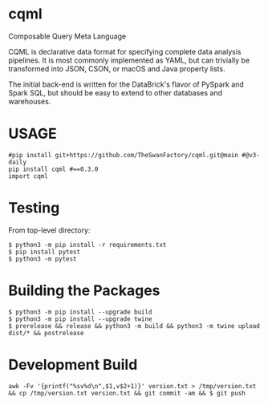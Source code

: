 # cqml
Composable Query Meta Language

CQML is declarative data format for specifying complete data analysis pipelines.  It is most commonly implemented as YAML, but can trivially be transformed into JSON, CSON, or macOS and Java property lists.

The initial back-end is written for the DataBrick's flavor of PySpark and Spark SQL, but should be easy to extend to other databases and warehouses.

# USAGE
```
#pip install git+https://github.com/TheSwanFactory/cqml.git@main #@v3-daily
pip install cqml #==0.3.0
import cqml
```

# Testing
From top-level directory:
```
$ python3 -m pip install -r requirements.txt
$ pip install pytest
$ python3 -m pytest
```

# Building the Packages

```
$ python3 -m pip install --upgrade build
$ python3 -m pip install --upgrade twine
$ prerelease && release && python3 -m build && python3 -m twine upload dist/* && postrelease
```

# Development Build
```
awk -Fv '{printf("%sv%d\n",$1,v$2+1)}' version.txt > /tmp/version.txt && cp /tmp/version.txt version.txt && git commit -am && $ git push
```
